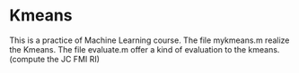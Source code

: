 # Kmeans
This is a practice of Machine Learning course.
The file mykmeans.m realize the Kmeans.
The file evaluate.m offer a kind of evaluation to the kmeans.(compute the JC FMI RI)
